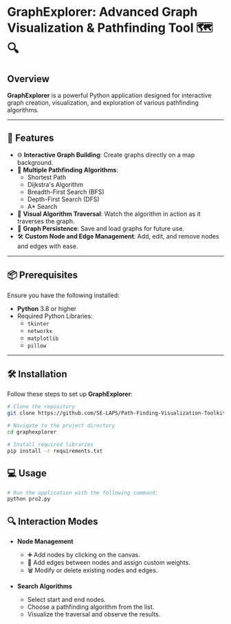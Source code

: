 # GraphExplorer: Advanced Graph Visualization & Pathfinding Tool 🗺️🔍

## Overview
**GraphExplorer** is a powerful Python application designed for interactive graph creation, visualization, and exploration of various pathfinding algorithms.

---

## 🚀 Features
- 🌐 **Interactive Graph Building**: Create graphs directly on a map background.
- 🔄 **Multiple Pathfinding Algorithms**:
  - Shortest Path
  - Dijkstra's Algorithm
  - Breadth-First Search (BFS)
  - Depth-First Search (DFS)
  - A* Search
- 🎥 **Visual Algorithm Traversal**: Watch the algorithm in action as it traverses the graph.
- 💾 **Graph Persistence**: Save and load graphs for future use.
- 🛠️ **Custom Node and Edge Management**: Add, edit, and remove nodes and edges with ease.

---

## 📦 Prerequisites
Ensure you have the following installed:
- **Python** 3.8 or higher
- Required Python Libraries:
  - `tkinter`
  - `networkx`
  - `matplotlib`
  - `pillow`

---

## 🛠️ Installation
Follow these steps to set up **GraphExplorer**:
```bash
# Clone the repository
git clone https://github.com/SE-LAPS/Path-Finding-Visualization-Toolkit-.git

# Navigate to the project directory
cd graphexplorer

# Install required libraries
pip install -r requirements.txt
```

## 💻 Usage
```bash
# Run the application with the following command:
python pro2.py
```

## 🔍 Interaction Modes

- **Node Management**
  - ➕ Add nodes by clicking on the canvas.
  - 🔗 Add edges between nodes and assign custom weights.
  - 🗑️ Modify or delete existing nodes and edges.
    
- **Search Algorithms**
  - Select start and end nodes.
  - Choose a pathfinding algorithm from the list.
  - Visualize the traversal and observe the results.


